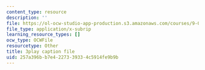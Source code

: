 ```yaml
---
content_type: resource
description: ''
file: https://ol-ocw-studio-app-production.s3.amazonaws.com/courses/9-00sc-introduction-to-psychology-fall-2011/257a396bb7e4227339334c5914fe9b9b_SjjGiqf96rI.srt
file_type: application/x-subrip
learning_resource_types: []
ocw_type: OCWFile
resourcetype: Other
title: 3play caption file
uid: 257a396b-b7e4-2273-3933-4c5914fe9b9b
---
```


